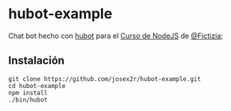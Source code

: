 # hubot-example

Chat bot hecho con [hubot](https://hubot.github.com/) para el [Curso de NodeJS](https://github.com/Fictizia/Curso-Node.js-para-desarrolladores-Front-end_ed5) de [@Fictizia](https://github.com/Fictizia);

## Instalación

```
git clone https://github.com/josex2r/hubot-example.git
cd hubot-example
npm install
./bin/hubot
```

